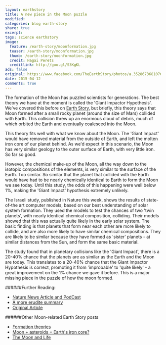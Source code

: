 ```yaml
---
layout: earthstory
title: A new piece in the Moon puzzle
modified:
categories: blog earth-story
share: true
excerpt:
tags: science earthstory
image:
  feature: /earth-story/moonformation.jpg
  teaser: /earth-story/moonformation.jpg
  thumb: /earth-story/moonformation.jpg
  credit: Hagai Perets
  creditlink: http://goo.gl/S3KgKL
ads: false
original: https://www.facebook.com/TheEarthStory/photos/a.352867368107647.80532.352857924775258/859960417398337/?type=1
date: 2015-04-12
comments: true
---
```


The formation of the Moon has puzzled scientists for generations. The best theory we have at the moment is called the 'Giant Impactor Hypothesis'. We've covered this before on [Earth Story](http://goo.gl/k6HarI
), but briefly, this theory says that Moon formed after a small rocky planet (around the size of Mars) collided with Earth. This collision threw up an enormous cloud of debris, much of which orbited the Earth and eventually coalesced into the Moon.

This theory fits well with what we know about the Moon. The 'Giant Impact' would have removed material from the outside of Earth, and left the molten iron core of our planet behind. As we'd expect in this scenario, the Moon has very similar geology to the outer surface of Earth, with very little iron. So far so good.

However, the chemical make-up of the Moon, all the way down to the isotopic compositions of the elements, is very similar to the surface of the Earth. Too similar. So similar that the planet that collided with the Earth would have had to be nearly chemically identical to Earth to form the Moon we see today. Until this study, the odds of this happening were well below 1%, making the 'Giant Impact' hypothesis extremely unlikely.

The Israeli study, published in Nature this week, shows the results of state-of-the art computer models, based on our best understanding of solar system formation. They used the models to test the chances of two 'twin planets', with nearly identical chemical composition, colliding. Their models showed that this was actually quite likely in the early solar system. The basic finding is that planets that form near each other are more likely to collide, and are also more likely to have similar chemical compositions. They are likely to be similar because they have formed as 'sister' planets - at similar distances from the Sun, and form the same basic material.

The study found that in planetary collisions like the 'Giant Impact', there is a 20-40% chance that the planets are as similar as the Earth and the Moon are today. This translates to a 20-40% chance that the Giant Impactor Hypothesis is correct, promoting it from 'improbable' to 'quite likely' - a great improvement on the 1% chance we gave it before. This is a major missing piece in the puzzle of how the moon formed.


######Further Reading:
* [Nature News Article and PodCast](http://goo.gl/S3KgKL)
* [A more erudite summary](http://goo.gl/PhBJyf)
* [Original Article](http://goo.gl/2blKx9)

######Other Moon-related Earth Story posts
* [Formation theories](http://goo.gl/k6HarI)
* [Moon + asteroids = Earth's iron core?](http://goo.gl/8wS6zf)
* [The Moon and Life](http://goo.gl/CaupMB)
